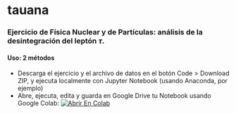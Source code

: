 # tauana

### Ejercicio de Física Nuclear y de Partículas: análisis de la desintegración del leptón $\tau$.

#### Uso: 2 métodos
* Descarga el ejercicio y el archivo de datos en el botón Code > Download ZIP, y ejecuta localmente con Jupyter Notebook (usando Anaconda, por ejemplo)
* Abre, ejecuta, edita y guarda en Google Drive tu Notebook usando Google Colab: [![Abrir En Colab](https://colab.research.google.com/assets/colab-badge.svg)](https://colab.research.google.com/github/martinperezmaneiro/tauana/blob/main/tau_exercise.ipynb)
